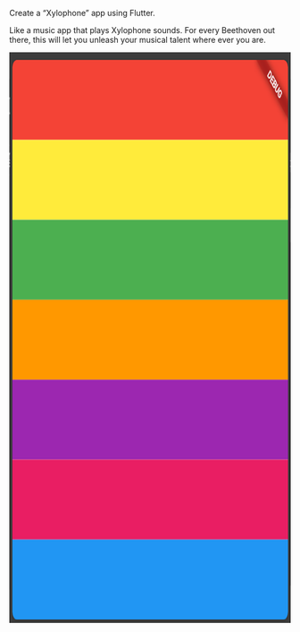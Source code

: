 Create a “Xylophone” app using Flutter.

Like a music app that plays Xylophone sounds. For every Beethoven out there, this will let you unleash your musical talent where ever you are.


![alt text](image.png)